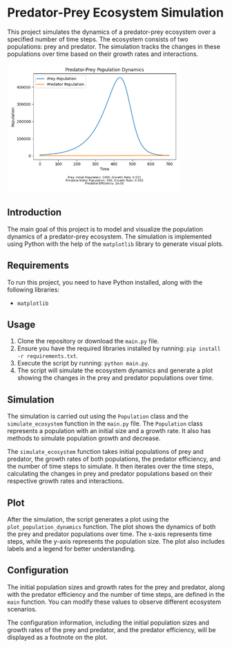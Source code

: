 # Predator-Prey Ecosystem Simulation

This project simulates the dynamics of a predator-prey ecosystem over a specified number of time steps. The ecosystem consists of two populations: prey and predator. The simulation tracks the changes in these populations over time based on their growth rates and interactions.


<img src="plot.png" alt="Ecosystem Simulation Graph" width="400">



## Introduction

The main goal of this project is to model and visualize the population dynamics of a predator-prey ecosystem. The simulation is implemented using Python with the help of the `matplotlib` library to generate visual plots.

## Requirements

To run this project, you need to have Python installed, along with the following libraries:

- `matplotlib`

## Usage

1. Clone the repository or download the `main.py` file.
2. Ensure you have the required libraries installed by running: `pip install -r requirements.txt`.
3. Execute the script by running: `python main.py`.
4. The script will simulate the ecosystem dynamics and generate a plot showing the changes in the prey and predator populations over time.

## Simulation

The simulation is carried out using the `Population` class and the `simulate_ecosystem` function in the `main.py` file. The `Population` class represents a population with an initial size and a growth rate. It also has methods to simulate population growth and decrease.

The `simulate_ecosystem` function takes initial populations of prey and predator, the growth rates of both populations, the predator efficiency, and the number of time steps to simulate. It then iterates over the time steps, calculating the changes in prey and predator populations based on their respective growth rates and interactions.

## Plot

After the simulation, the script generates a plot using the `plot_population_dynamics` function. The plot shows the dynamics of both the prey and predator populations over time. The x-axis represents time steps, while the y-axis represents the population size. The plot also includes labels and a legend for better understanding.

## Configuration

The initial population sizes and growth rates for the prey and predator, along with the predator efficiency and the number of time steps, are defined in the `main` function. You can modify these values to observe different ecosystem scenarios.

The configuration information, including the initial population sizes and growth rates of the prey and predator, and the predator efficiency, will be displayed as a footnote on the plot.

